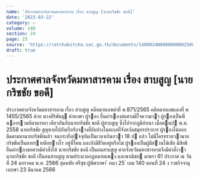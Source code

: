 ```yaml
---
name: 'ประกาศศาลจังหวัดมหาสารคาม เรื่อง สาบสูญ [นายกริชชัย ขอดี]'
date: '2023-03-22'
category: ง
volume: 140
section: 24
page: 25
source: 'https://ratchakitcha.soc.go.th/documents/140D024N0000000002500.pdf'
draft: true
---
```


# ประกาศศาลจังหวัดมหาสารคาม เรื่อง สาบสูญ [นายกริชชัย ขอดี]

ประกาศศาลจังหวัดมหาสารคาม เรื่อง สาบสูญ คดีหมายเลขดําที่ พ 871/2565 คดีหมายเลขแดงที่ พ 1455/2565 ด้วย นางศิริพันธุ คําหงษา ผู้รอง ยื่นคํารองต่อศาลมีใจความวา ผู้รองเป็นพี่นองรวมบิดามารดา เดียวกันกับนายกริชชัย ขอดี ผู้สาบสูญ ซึ่งไปจากภูมิลําเนา เมื่อตนป พ.ศ. 2558 นายกริชชัย สูญหายไปกับเรือรับจางที่อับปางในทะเลที่จังหวัดสมุทรปราการ ผู้รองได้ออกติดตามหานายกริชชัยแล้ว จนกระทั่งปจจุบันเป็นเวลาเกินกวา 18 ป แล้ว ไม่มีใครทราบวานายกริชชัยเป็นตายรายดีอยางไร อยู่ที่ไหน และยังมีชีวิตอยู่หรือไม่ ผู้รองเป็นผู้มีสวนได้เสีย มีสิทธิยื่นคํารองขอศาลมีคําสั่งให้ นายกริชชัย ขอดี เป็นคนสาบสูญ ศาลจังหวัดมหาสารคามจึงมีคําสั่งวา นายกริชชัย ขอดี เป็นคนสาบสูญ ตามประมวลกฎหมายแพง และพาณิชย มาตรา 61 ประกาศ ณ วันที่ 24 มกราคม พ.ศ. 2566 สุดหทัย ศรีสุข ผู้พิพากษา ้ หนา 25 ่ เลม 140 ตอนที่ 24 ง ราชกิจจานุเบกษา 23 มีนาคม 2566
